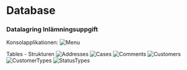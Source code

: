 # Database
### Datalagring Inlämningsuppgift

Konsolapplikationen:
![Menu](https://user-images.githubusercontent.com/111746756/227711605-7315625a-2adf-4d69-8e02-17fa05c745ef.jpg)

Tables - Strukturen
![Addresses](https://user-images.githubusercontent.com/111746756/227712007-977dfcb5-13dd-4959-bb30-b1eaab25821b.jpg)
![Cases](https://user-images.githubusercontent.com/111746756/227712012-1ce04de2-51fa-4027-bf79-9a203d0d9cc0.jpg)
![Comments](https://user-images.githubusercontent.com/111746756/227712018-bdb9fb8c-8adc-4dd2-acae-d0a80e1929a2.jpg)
![Customers](https://user-images.githubusercontent.com/111746756/227712023-5d04b949-0a54-49e1-ba63-47105cb6511f.jpg)
![CustomerTypes](https://user-images.githubusercontent.com/111746756/227712034-5282ae4e-5c99-4e17-a2c5-9225658a9f3b.jpg)
![StatusTypes](https://user-images.githubusercontent.com/111746756/227712042-3cdf01f6-fe38-4711-b040-96e307ab04f3.jpg)
